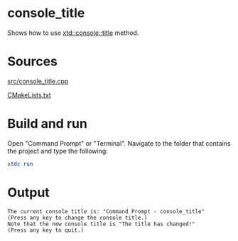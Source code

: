# console_title

Shows how to use [xtd::console::title](https://codedocs.xyz/gammasoft71/xtd/classxtd_1_1console.html#a717eaf6693dab615adf8f6b8b1763586) method.

# Sources

[src/console_title.cpp](src/console_title.cpp)

[CMakeLists.txt](CMakeLists.txt)

# Build and run

Open "Command Prompt" or "Terminal". Navigate to the folder that contains the project and type the following:

```cmake
xtdc run
```

# Output

```
The current console title is: "Command Prompt - console_title"
(Press any key to change the console title.)
Note that the new console title is "The title has changed!"
(Press any key to quit.)
```
